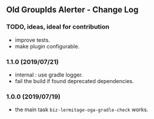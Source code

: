 ## Old GroupIds Alerter - Change Log

### TODO, ideas, ideal for contribution
* improve tests.
* make plugin configurable.

### 1.1.0 (2019/07/21)
* internal : use gradle logger.
* fail the build if found deprecated dependencies.

### 1.0.0 (2019/07/19)
* the main task `biz-lermitage-oga-gradle-check` works.
